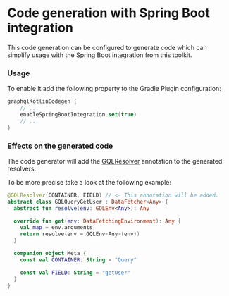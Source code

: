 # Code generation with Spring Boot integration
This code generation can be configured to generate code which can simplify usage with the Spring Boot integration from this toolkit.

### Usage
To enable it add the following property to the Gradle Plugin configuration:
```kotlin
graphqlKotlinCodegen {
    // ...
    enableSpringBootIntegration.set(true)
    // ...
}
```

### Effects on the generated code
The code generator will add the [GQLResolver](../spring-boot-integration/annotations.md#GQLResolver) annotation to the generated resolvers.

To be more precise take a look at the following example:
```kotlin
@GQLResolver(CONTAINER, FIELD) // <- This annotation will be added.
abstract class GQLQueryGetUser : DataFetcher<Any> {
  abstract fun resolve(env: GQLEnv<Any>): Any

  override fun get(env: DataFetchingEnvironment): Any {
    val map = env.arguments
    return resolve(env = GQLEnv<Any>(env))
  }

  companion object Meta {
    const val CONTAINER: String = "Query"

    const val FIELD: String = "getUser"
  }
}
```
